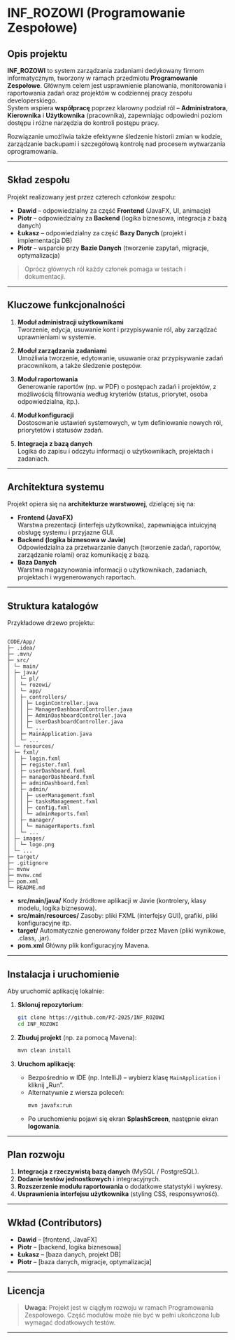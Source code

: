 # INF_ROZOWI (Programowanie Zespołowe)

## Opis projektu

**INF_ROZOWI** to system zarządzania zadaniami dedykowany firmom informatycznym, tworzony w ramach przedmiotu **Programowanie Zespołowe**. Głównym celem jest usprawnienie planowania, monitorowania i raportowania zadań oraz projektów w codziennej pracy zespołu developerskiego.  
System wspiera **współpracę** poprzez klarowny podział ról – **Administratora**, **Kierownika** i **Użytkownika** (pracownika), zapewniając odpowiedni poziom dostępu i różne narzędzia do kontroli postępu pracy.

Rozwiązanie umożliwia także efektywne śledzenie historii zmian w kodzie, zarządzanie backupami i szczegółową kontrolę nad procesem wytwarzania oprogramowania.

---

## Skład zespołu

Projekt realizowany jest przez czterech członków zespołu:

- **Dawid** – odpowiedzialny za część **Frontend** (JavaFX, UI, animacje)
- **Piotr** – odpowiedzialny za **Backend** (logika biznesowa, integracja z bazą danych)
- **Łukasz** – odpowiedzialny za część **Bazy Danych** (projekt i implementacja DB)
- **Piotr** – wsparcie przy **Bazie Danych** (tworzenie zapytań, migracje, optymalizacja)

> Oprócz głównych ról każdy członek pomaga w testach i dokumentacji.

---

## Kluczowe funkcjonalności

1. **Moduł administracji użytkownikami**  
   Tworzenie, edycja, usuwanie kont i przypisywanie ról, aby zarządzać uprawnieniami w systemie.

2. **Moduł zarządzania zadaniami**  
   Umożliwia tworzenie, edytowanie, usuwanie oraz przypisywanie zadań pracownikom, a także śledzenie postępów.

3. **Moduł raportowania**  
   Generowanie raportów (np. w PDF) o postępach zadań i projektów, z możliwością filtrowania według kryteriów (status, priorytet, osoba odpowiedzialna, itp.).

4. **Moduł konfiguracji**  
   Dostosowanie ustawień systemowych, w tym definiowanie nowych ról, priorytetów i statusów zadań.

5. **Integracja z bazą danych**  
   Logika do zapisu i odczytu informacji o użytkownikach, projektach i zadaniach.

---

## Architektura systemu

Projekt opiera się na **architekturze warstwowej**, dzielącej się na:

- **Frontend (JavaFX)**  
  Warstwa prezentacji (interfejs użytkownika), zapewniająca intuicyjną obsługę systemu i przyjazne GUI.
- **Backend (logika biznesowa w Javie)**  
  Odpowiedzialna za przetwarzanie danych (tworzenie zadań, raportów, zarządzanie rolami) oraz komunikację z bazą.
- **Baza Danych**  
  Warstwa magazynowania informacji o użytkownikach, zadaniach, projektach i wygenerowanych raportach.

---

## Struktura katalogów

Przykładowe drzewo projektu:

```

CODE/App/
├─ .idea/
├─ .mvn/
├─ src/
│ └─ main/
│ ├─ java/
│ │ └─ pl/
│ │ └─ rozowi/
│ │ └─ app/
│ │ ├─ controllers/
│ │ │ ├─ LoginController.java
│ │ │ ├─ ManagerDashboardController.java
│ │ │ ├─ AdminDashboardController.java
│ │ │ ├─ UserDashboardController.java
│ │ │ └─ ...
│ │ ├─ MainApplication.java
│ │ └─ ...
│ └─ resources/
│ ├─ fxml/
│ │ ├─ login.fxml
│ │ ├─ register.fxml
│ │ ├─ userDashboard.fxml
│ │ ├─ managerDashboard.fxml
│ │ ├─ adminDashboard.fxml
│ │ ├─ admin/
│ │ │ ├─ userManagement.fxml
│ │ │ ├─ tasksManagement.fxml
│ │ │ ├─ config.fxml
│ │ │ └─ adminReports.fxml
│ │ ├─ manager/
│ │ │ └─ managerReports.fxml
│ │ └─ ...
│ ├─ images/
│ │ └─ logo.png
│ └─ ...
├─ target/
├─ .gitignore
├─ mvnw
├─ mvnw.cmd
├─ pom.xml
└─ README.md

```

- **src/main/java/**
  Kody źródłowe aplikacji w Javie (kontrolery, klasy modelu, logika biznesowa).
- **src/main/resources/**
  Zasoby: pliki FXML (interfejsy GUI), grafiki, pliki konfiguracyjne itp.
- **target/**
  Automatycznie generowany folder przez Maven (pliki wynikowe, .class, .jar).
- **pom.xml**
  Główny plik konfiguracyjny Mavena.

---

## Instalacja i uruchomienie

Aby uruchomić aplikację lokalnie:

1. **Sklonuj repozytorium**:

   ```bash
   git clone https://github.com/PZ-2025/INF_ROZOWI
   cd INF_ROZOWI
   ```

2. **Zbuduj projekt** (np. za pomocą Mavena):

   ```bash
   mvn clean install
   ```

3. **Uruchom aplikację**:
   - Bezpośrednio w IDE (np. IntelliJ) – wybierz klasę `MainApplication` i kliknij „Run”.
   - Alternatywnie z wiersza poleceń:
     ```bash
     mvn javafx:run
     ```
   - Po uruchomieniu pojawi się ekran **SplashScreen**, następnie ekran **logowania**.

---

## Plan rozwoju

1. **Integracja z rzeczywistą bazą danych** (MySQL / PostgreSQL).
2. **Dodanie testów jednostkowych** i integracyjnych.
3. **Rozszerzenie modułu raportowania** o dodatkowe statystyki i wykresy.
4. **Usprawnienia interfejsu użytkownika** (styling CSS, responsywność).

---

## Wkład (Contributors)

- **Dawid** – [frontend, JavaFX]
- **Piotr** – [backend, logika biznesowa]
- **Łukasz** – [baza danych, projekt DB]
- **Piotr** – [baza danych, migracje, optymalizacja]

---

## Licencja

> **Uwaga**: Projekt jest w ciągłym rozwoju w ramach Programowania Zespołowego.
> Część modułów może nie być w pełni ukończona lub wymagać dodatkowych testów.

---
